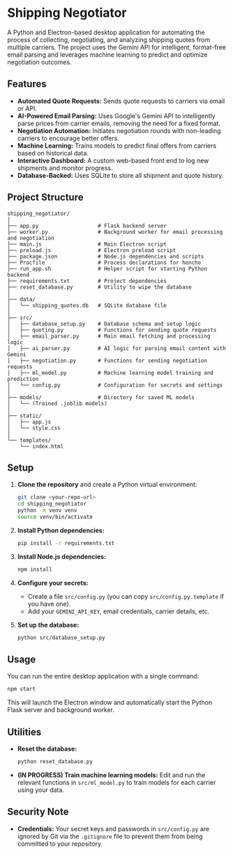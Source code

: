 # Shipping Negotiator

A Python and Electron-based desktop application for automating the process of collecting, negotiating, and analyzing shipping quotes from multiple carriers. The project uses the Gemini API for intelligent, format-free email parsing and leverages machine learning to predict and optimize negotiation outcomes.

## Features

-   **Automated Quote Requests:** Sends quote requests to carriers via email or API.
-   **AI-Powered Email Parsing:** Uses Google's Gemini API to intelligently parse prices from carrier emails, removing the need for a fixed format.
-   **Negotiation Automation:** Initiates negotiation rounds with non-leading carriers to encourage better offers.
-   **Machine Learning:** Trains models to predict final offers from carriers based on historical data.
-   **Interactive Dashboard:** A custom web-based front end to log new shipments and monitor progress.
-   **Database-Backed:** Uses SQLite to store all shipment and quote history.

## Project Structure

```
shipping_negotiator/
│
├── app.py                   # Flask backend server
├── worker.py                # Background worker for email processing and negotiation
├── main.js                  # Main Electron script
├── preload.js               # Electron preload script
├── package.json             # Node.js dependencies and scripts
├── Procfile                 # Process declarations for honcho
├── run_app.sh               # Helper script for starting Python backend
├── requirements.txt         # Project dependencies
├── reset_database.py        # Utility to wipe the database
│
├── data/
│   └── shipping_quotes.db   # SQLite database file
│
├── src/
│   ├── database_setup.py    # Database schema and setup logic
│   ├── quoting.py           # Functions for sending quote requests
│   ├── email_parser.py      # Main email fetching and processing logic
│   ├── ai_parser.py         # AI logic for parsing email content with Gemini
│   ├── negotiation.py       # Functions for sending negotiation requests
│   ├── ml_model.py          # Machine learning model training and prediction
│   └── config.py            # Configuration for secrets and settings
│
├── models/                  # Directory for saved ML models
│   └── (Trained .joblib models)
│
├── static/
│   ├── app.js
│   └── style.css
│
└── templates/
    └── index.html
```

## Setup

1.  **Clone the repository** and create a Python virtual environment:
    ```bash
    git clone <your-repo-url>
    cd shipping_negotiator
    python -m venv venv
    source venv/bin/activate
    ```

2.  **Install Python dependencies:**
    ```bash
    pip install -r requirements.txt
    ```

3.  **Install Node.js dependencies:**
    ```bash
    npm install
    ```

4.  **Configure your secrets:**
    -   Create a file `src/config.py` (you can copy `src/config.py.template` if you have one).
    -   Add your `GEMINI_API_KEY`, email credentials, carrier details, etc.

5.  **Set up the database:**
    ```bash
    python src/database_setup.py
    ```

## Usage

You can run the entire desktop application with a single command:

```bash
npm start
```
This will launch the Electron window and automatically start the Python Flask server and background worker.

## Utilities

- **Reset the database:**
  ```bash
  python reset_database.py
  ```

- **(IN PROGRESS) Train machine learning models:**
  Edit and run the relevant functions in `src/ml_model.py` to train models for each carrier using your data.

## Security Note

- **Credentials:** Your secret keys and passwords in `src/config.py` are ignored by Git via the `.gitignore` file to prevent them from being committed to your repository.
